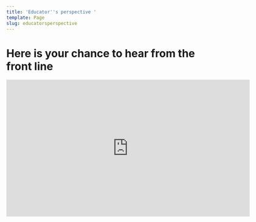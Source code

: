 ```yaml
---
title: 'Educator''s perspective '
template: Page
slug: educatorsperspective
---
```

# Here is your chance to hear from the front line

<iframe src="https://player.vimeo.com/video/262110509" width="640" height="360" frameborder="0" webkitallowfullscreen mozallowfullscreen allowfullscreen></iframe>
